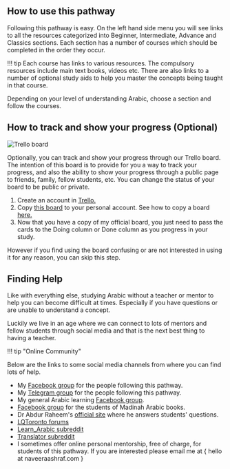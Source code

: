 ## How to use this pathway

Following this pathway is easy. On the left hand side menu you will see links to all the resources categorized into Beginner, Intermediate, Advance and Classics sections. Each section has a number of courses which should be completed in the order they occur.


!!! tip
    Each course has links to various resources. The compulsory resources include main text books, videos etc. There are also links to a number of optional study aids to help you master the concepts being taught in that course.

Depending on your level of understanding Arabic, choose a section and follow the courses.

## How to track and show your progress (Optional)

![Trello board](/img/trello.png)

Optionally, you can track and show your progress through our Trello board. The intention of this board is to provide for you a way to track your progress, and also the ability to show your progress through a public page to friends, family, fellow students, etc. You can change the status of your board to be public or private.

1. Create an account in [Trello.](https://trello.com/)
2. Copy [this board](https://trello.com/b/X9IeDKTe) to your personal account. See how to copy a board [here.](https://blog.trello.com/you-can-copy-boards-now-finally)
3. Now that you have a copy of my official board, you just need to pass the cards to the Doing column or Done column as you progress in your study.

However if you find using the board confusing or are not interested in using it for any reason, you can skip this step.


## Finding Help

Like with everything else, studying Arabic without a teacher or mentor to help you can become difficult at times. Especially if you have questions or are unable to understand a concept.

Luckily we live in an age where we can connect to lots of mentors and fellow students through social media and that is the next best thing to having a teacher.

!!! tip "Online Community"

Below are the links to some social media channels from where you can find lots of help.

* My [Facebook group](https://www.facebook.com/groups/pathwaytoarabic/) for the people following this pathway.
* My [Telegram group](https://t.me/pathway_to_arabic) for the people following this pathway.
* My general Arabic learning [Facebook group](https://www.facebook.com/groups/adventures.in.arabic).
* [Facebook group](https://www.facebook.com/groups/madinabooks/) for the students of Madinah Arabic books.
* Dr Abdur Raheem's [official site](http://drvaniya.com/) where he answers students' questions.
* [LQToronto forums](http://www.lqtoronto.com/forums/)
* [Learn_Arabic subreddit](https://www.reddit.com/r/learn_arabic/)
* [Translator subreddit](https://www.reddit.com/r/translator/)
* I sometimes offer online personal mentorship, free of charge, for students of this pathway. If you are interested please email me at { hello at naveeraashraf.com }

<br>
<br>